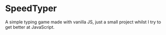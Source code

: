 # SpeedTyper
A simple typing game made with vanilla JS, just a small project whilst I try to get better at JavaScript.
